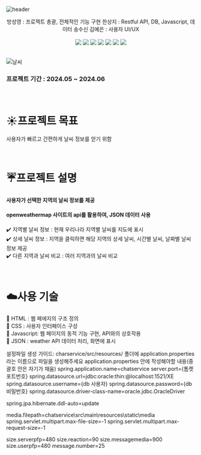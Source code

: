 ![header](https://capsule-render.vercel.app/api?type=waving&color=0:4682B4,100:AFEEEE&height=200&text=실시간%채팅%20사이트&fontColor=000000&fontSize=40&width=700&fontAlignY=35)

<div align = "center">
방성영 : 프로젝트 총괄, 전체적인 기능 구현
한상지 : Restful API, DB, Javascript, 데이터 송수신
김예은 : 사용자 UI/UX

</div>
<br>

<div align = "center">
    <img src="https://img.shields.io/badge/HTML-0000CD?style=for-the-badge&logo=html5&logoColor=white&color=DC143C">
    <img src="https://img.shields.io/badge/css-ADD8E6?style=for-the-badge&logo=css3&logoColor=00CED1&color=000080">
    <img src="https://img.shields.io/badge/Javascript-90EE90?style=for-the-badge&logo=javascript&logoColor=FFFF00&color=808080">
    <img src="https://img.shields.io/badge/JSON-778899?style=for-the-badge&logo=json&logoColor=FF8C00&color=9932CC">
  <img src="https://img.shields.io/badge/Spring-778899?style=for-the-badge&logo=Spring&logoColor=FF8C00&color=9932CC">
  <img src="https://img.shields.io/badge/Oracel-778899?style=for-the-badge&logo=Oracel&logoColor=FF8C00&color=9932CC">
  <img src="https://img.shields.io/badge/Websocket-778899?style=for-the-badge&logo=Websocket&logoColor=FF8C00&color=9932CC">
</div>

<br>

 ![날씨](https://github.com/SangjiHan/weather/assets/133099077/31ddbb8c-3107-44c0-ba9a-be8929283d04)



### 프로젝트 기간 : 2024.05 ~ 2024.06 <br/><br/><br/>  

 # :sunny:프로젝트 목표  
 사용자가 빠르고 간편하게 날씨 정보를 얻기 위함  <br/><br/><br/> 

 # :umbrella:프로젝트 설명  
 #### 사용자가 선택한 지역의 날씨 정보를 제공 <br/>
 #### openweathermap 사이트의 api를 활용하여, JSON 데이터 사용 <br/>   
 :heavy_check_mark:  지역별 날씨 정보 : 현재 우리나라 지역별 날씨를 지도에 표시  
 :heavy_check_mark:  상세 날씨 정보 : 지역을 클릭하면 해당 지역의 상세 날씨, 시간별 날씨, 날짜별 날씨 정보 제공  
 :heavy_check_mark:  다른 지역과 날씨 비교 : 여러 지역과의 날씨 비교 <br/><br/><br/> 
 
 # :cloud:사용 기술
 :small_blue_diamond:  HTML : 웹 페에지의 구조 정의 <br/>
 :small_blue_diamond:  CSS : 사용자 인터페이스 구성 <br/>
 :small_blue_diamond:  Javascript: 웹 페이지의 동적 기능 구현, API와의 상호작용 <br/>
 :small_blue_diamond:  JSON : weather API 데이터 처리, 화면에 표시 <br/>





설정파일 생성 가이드: 
charservice/src/resources/ 폴더에 application.properties라는 이름으로 파일을 생성해주세요
application.properties 안에 작성해야할 내용(중괄호 안은 자기가 채움)
spring.application.name=chatservice server.port={톰켓 포트번호}
spring.datasource.url=jdbc:oracle:thin:@localhost:1521/XE 
spring.datasource.username={db 사용자} 
spring.datasource.password={db 비밀번호} 
spring.datasource.driver-class-name=oracle.jdbc.OracleDriver

spring.jpa.hibernate.ddl-auto=update

media.filepath=chatservice\src\main\resources\static\media 
spring.servlet.multipart.max-file-size=-1 spring.servlet.multipart.max-request-size=-1

size.serverpfp=480 size.reaction=90 size.messagemedia=900 size.userpfp=480 message.number=25
